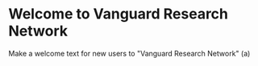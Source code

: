 # Welcome to Vanguard Research Network
Make a welcome text for new users to "Vanguard Research Network" (a)